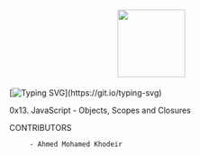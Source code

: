<h1 align= "center">
<img src="https://github-production-user-asset-6210df.s3.amazonaws.com/122843056/237317755-5b364351-ae5c-42cc-ae8e-50afc9bea80c.png" height= "120"/>
</h1>

[![Typing SVG](https://readme-typing-svg.herokuapp.com?font=Fira+Code&weight=900&size=30&pause=1000&width=1000&lines=JavaScript+-+Objects,+Scopes+and+Closures+\(:)](https://git.io/typing-svg)

0x13. JavaScript - Objects, Scopes and Closures

CONTRIBUTORS

         - Ahmed Mohamed Khodeir